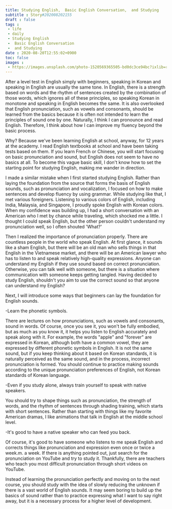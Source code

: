 ```yaml
---
title: Studying English,  Basic English Conversation,  and Studying
subtitle : Story#202008202155
draft : false
tags :
 - life
 - daily
 - Studying English
 -  Basic English Conversation
 -  and Studying
date : 2020-08-20T12:55:02+0900
toc: false
images : 
 - https://images.unsplash.com/photo-1520569365505-bd0dc3ce94bc?ixlib=rb-1.2.1&q=80&fm=jpg&crop=entropy&cs=tinysrgb&w=1080&fit=max&ixid=eyJhcHBfaWQiOjE1NTU0OX0
---
```


After a level test in English simply with beginners, speaking in Korean and speaking in English are usually the same tone. In English, there is a strength based on words and the rhythm of sentences created by the combination of those words, which ignores all of these principles, so speaking Korean in monotone and speaking in English becomes the same. It is also overlooked that English pronunciation, such as vowels and consonants, should be learned from the basics because it is often not intended to learn the principles of sound one by one. Naturally, I think I can pronounce and read English. Therefore, I think about how I can improve my fluency beyond the basic process.  

Why? Because we've been learning English at school, anyway, for 12 years at the academy. I read English textbooks at school and have been taking tests based on them. If you learn French or Chinese, you will start focusing on basic pronunciation and sound, but English does not seem to have no basics at all. To become this vague basic skill, I don't know how to set the starting point for studying English, making me wander in direction.  

I made a similar mistake when I first started studying English. Rather than laying the foundation from the source that forms the basis of English sounds, such as pronunciation and vocalization, I focused on how to make sentences and develop fluency by using grammar. While studying like that, I met various foreigners. Listening to various colors of English, including India, Malaysia, and Singapore, I proudly spoke English with Korean colors. When my confidence was building up, I had a short conversation with an American who I met by chance while traveling, which shocked me a little. I thought I could speak English, but the other person couldn't understand my pronunciation well, so I often shouted 'What?'  

Then I realized the importance of pronunciation properly. There are countless people in the world who speak English. At first glance, it sounds like a sham English, but there will be an old man who sells things in that English in the Vietnamese market, and there will be an American lawyer who has to listen to and speak relatively high-quality expressions. Anyone can understand my English if they use sound based on correct pronunciation. Otherwise, you can talk well with someone, but there is a situation where communication with someone keeps getting tangled. Having decided to study English, shouldn't you aim to use the correct sound so that anyone can understand my English?  

Next, I will introduce some ways that beginners can lay the foundation for English sounds.  

-Learn the phonetic symbols.  

There are lectures on how pronunciations, such as vowels and consonants, sound in words. Of course, once you see it, you won't be fully embodied, but as much as you know it, it helps you listen to English accurately and speak along with it. For example, the words "apple" and "forever" are expressed in Korean, although both have a common vowel, they are expressed by different phonetic symbols in English. It is not the same sound, but if you keep thinking about it based on Korean standards, it is naturally perceived as the same sound, and in the process, incorrect pronunciation is formed. You should continue to practice making sounds according to the unique pronunciation preferences of English, not Korean standards of Korean language.  

-Even if you study alone, always train yourself to speak with native speakers.  

You should try to shape things such as pronunciation, the strength of words, and the rhythm of sentences through shading training, which starts with short sentences. Rather than starting with things like my favorite American dramas, I like animations that talk in English at the middle school level.  

-It's good to have a native speaker who can feed you back.  

Of course, it's good to have someone who listens to me speak English and corrects things like pronunciation and expression even once or twice a week.m. a week. If there is anything pointed out, just search for the pronunciation on YouTube and try to study it. Thankfully, there are teachers who teach you most difficult pronunciation through short videos on YouTube.  

Instead of learning the pronunciation perfectly and moving on to the next course, you should study with the idea of slowly reducing the unknown if there is a vast world of English sounds. It may seem boring to build up the basics of sound rather than to practice expressing what I want to say right away, but it is a necessary process for a higher level of development.  

